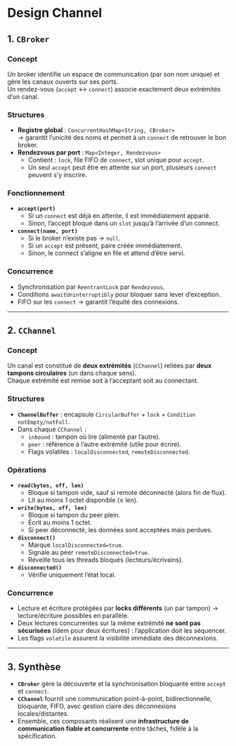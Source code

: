 # Design Channel

## 1. `CBroker`

### Concept
Un broker identifie un espace de communication (par son nom unique) et gère les canaux ouverts sur ses ports.  
Un rendez-vous (`accept` ↔ `connect`) associe exactement deux extrémités d’un canal.

### Structures
- **Registre global** : `ConcurrentHashMap<String, CBroker>`  
  → garantit l’unicité des noms et permet à un `connect` de retrouver le bon broker.  
- **Rendezvous par port** : `Map<Integer, Rendezvous>`  
  - Contient : `lock`, file FIFO de `connect`, slot unique pour `accept`.  
  - Un seul `accept` peut être en attente sur un port, plusieurs `connect` peuvent s’y inscrire.  

### Fonctionnement
- **`accept(port)`**  
  - Si un `connect` est déjà en attente, il est immédiatement apparié.  
  - Sinon, l’accept bloque dans un `slot` jusqu’à l’arrivée d’un connect.  
- **`connect(name, port)`**  
  - Si le broker n’existe pas → `null`.  
  - Si un `accept` est présent, paire créée immédiatement.  
  - Sinon, le connect s’aligne en file et attend d’être servi.  

### Concurrence
- Synchronisation par `ReentrantLock` par `Rendezvous`.  
- Conditions `awaitUninterruptibly` pour bloquer sans lever d’exception.  
- FIFO sur les `connect` → garantit l’équité des connexions.

---

## 2. `CChannel`

### Concept
Un canal est constitué de **deux extrémités** (`CChannel`) reliées par **deux tampons circulaires** (un dans chaque sens).  
Chaque extrémité est remise soit à l’acceptant soit au connectant.

### Structures
- **`ChannelBuffer`** : encapsule `CircularBuffer` + `lock` + `Condition notEmpty/notFull`.  
- Dans chaque `CChannel` :  
  - `inbound` : tampon où lire (alimenté par l’autre).  
  - `peer` : référence à l’autre extrémité (utile pour écrire).  
  - Flags volatiles : `localDisconnected`, `remoteDisconnected`.

### Opérations
- **`read(bytes, off, len)`**  
  - Bloque si tampon vide, sauf si remote déconnecté (alors fin de flux).  
  - Lit au moins 1 octet disponible (≤ len).  
- **`write(bytes, off, len)`**  
  - Bloque si tampon du peer plein.  
  - Écrit au moins 1 octet.  
  - Si peer déconnecté, les données sont acceptées mais perdues.  
- **`disconnect()`**  
  - Marque `localDisconnected=true`.  
  - Signale au peer `remoteDisconnected=true`.  
  - Réveille tous les threads bloqués (lecteurs/écrivains).  
- **`disconnected()`**  
  - Vérifie uniquement l’état local.  

### Concurrence
- Lecture et écriture protégées par **locks différents** (un par tampon) → lecture/écriture possibles en parallèle.  
- Deux lectures concurrentes sur la même extrémité **ne sont pas sécurisées** (idem pour deux écritures) : l’application doit les séquencer.  
- Les flags `volatile` assurent la visibilité immédiate des déconnexions.

---

## 3. Synthèse
- **`CBroker`** gère la découverte et la synchronisation bloquante entre `accept` et `connect`.  
- **`CChannel`** fournit une communication point-à-point, bidirectionnelle, bloquante, FIFO, avec gestion claire des déconnexions locales/distantes.  
- Ensemble, ces composants réalisent une **infrastructure de communication fiable et concurrente** entre tâches, fidèle à la spécification.
